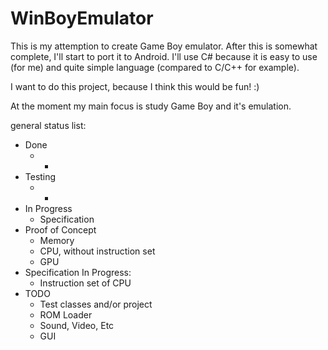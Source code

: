 # WinBoyEmulator
This is my attemption to create Game Boy emulator. After this is somewhat complete, I'll start to port it to Android. 
I'll use C# because it is easy to use (for me) and quite simple language (compared to C/C++ for example).

I want to do this project, because I think this would be fun! :)

At the moment my main focus is study Game Boy and it's emulation.

general status list:
* Done
    * - 
* Testing
    * - 
* In Progress
   *  Specification
* Proof of Concept
   * Memory
   * CPU, without instruction set
   * GPU
* Specification In Progress:
    * Instruction set of CPU
* TODO
    * Test classes and/or project  
    * ROM Loader
    * Sound, Video, Etc
    * GUI
